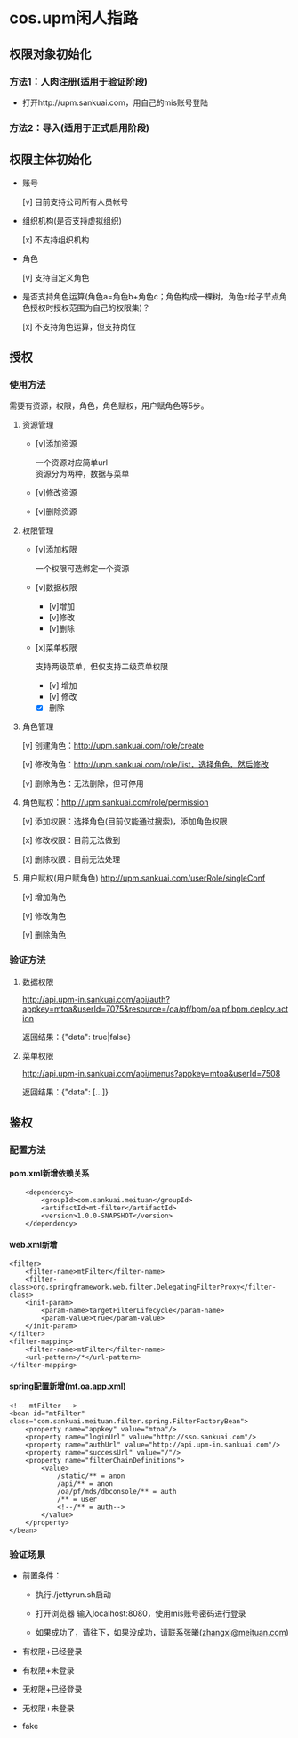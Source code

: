 # cos.upm闲人指路

## 权限对象初始化

### 方法1：人肉注册(适用于验证阶段)

* 打开http://upm.sankuai.com，用自己的mis账号登陆

### 方法2：导入(适用于正式启用阶段)


## 权限主体初始化

* 账号

  [v] 目前支持公司所有人员帐号

* 组织机构(是否支持虚拟组织)
  
  [x] 不支持组织机构

* 角色

  [v] 支持自定义角色

* 是否支持角色运算(角色a=角色b+角色c；角色构成一棵树，角色x给子节点角色授权时授权范围为自己的权限集)？

  [x] 不支持角色运算，但支持岗位


## 授权

### 使用方法

需要有资源，权限，角色，角色赋权，用户赋角色等5步。

1. 资源管理

   * [v]添加资源

     一个资源对应简单url  
     资源分为两种，数据与菜单

   * [v]修改资源

   * [v]删除资源

1. 权限管理
   
   * [v]添加权限

        一个权限可选绑定一个资源

   * [v]数据权限

       * [v]增加
       * [v]修改
       * [v]删除

   * [x]菜单权限
  
     支持两级菜单，但仅支持二级菜单权限

       * [v] 增加
       * [v] 修改
       * [x] 删除

1. 角色管理

   [v] 创建角色：http://upm.sankuai.com/role/create

   [v] 修改角色：http://upm.sankuai.com/role/list，选择角色，然后修改

   [v] 删除角色：无法删除，但可停用

1. 角色赋权：http://upm.sankuai.com/role/permission

   [v] 添加权限：选择角色(目前仅能通过搜索)，添加角色权限

   [x] 修改权限：目前无法做到

   [x] 删除权限：目前无法处理

1. 用户赋权(用户赋角色) http://upm.sankuai.com/userRole/singleConf

   [v] 增加角色

   [v] 修改角色

   [v] 删除角色

### 验证方法

1. 数据权限

   http://api.upm-in.sankuai.com/api/auth?appkey=mtoa&userId=7075&resource=/oa/pf/bpm/oa.pf.bpm.deploy.action

   返回结果：{"data": true|false}


1. 菜单权限

   http://api.upm-in.sankuai.com/api/menus?appkey=mtoa&userId=7508

   返回结果：{"data": [...]}


## 鉴权

### 配置方法

#### 	pom.xml新增依赖关系
	
        <dependency>
            <groupId>com.sankuai.meituan</groupId>
            <artifactId>mt-filter</artifactId>
            <version>1.0.0-SNAPSHOT</version>
        </dependency>

#### web.xml新增
	
	<filter>
		<filter-name>mtFilter</filter-name>
		<filter-class>org.springframework.web.filter.DelegatingFilterProxy</filter-class>
		<init-param>
			<param-name>targetFilterLifecycle</param-name>
			<param-value>true</param-value>
		</init-param>
	</filter>
	<filter-mapping>
		<filter-name>mtFilter</filter-name>
		<url-pattern>/*</url-pattern>
	</filter-mapping>
	
#### spring配置新增(mt.oa.app.xml)

	<!-- mtFilter -->
	<bean id="mtFilter" class="com.sankuai.meituan.filter.spring.FilterFactoryBean">
		<property name="appkey" value="mtoa"/>
        <property name="loginUrl" value="http://sso.sankuai.com"/>
        <property name="authUrl" value="http://api.upm-in.sankuai.com"/>
		<property name="successUrl" value="/"/>
		<property name="filterChainDefinitions">
			<value>
				/static/** = anon
				/api/** = anon
				/oa/pf/mds/dbconsole/** = auth
				/** = user
				<!--/** = auth-->
			</value>
		</property>
	</bean>


### 验证场景

* 前置条件：

  * 执行./jettyrun.sh启动

  * 打开浏览器 输入localhost:8080，使用mis账号密码进行登录

  * 如果成功了，请往下，如果没成功，请联系张曦(zhangxi@meituan.com)  

- 有权限+已经登录

- 有权限+未登录

- 无权限+已经登录

- 无权限+未登录

- fake
